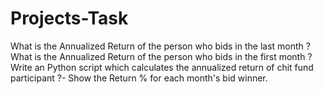 # Projects-Task
 What is the Annualized  Return of the person who bids in the last month ?  
 What is the Annualized Return of the person who bids in the first month ? 
 Write an Python script which calculates the annualized return of chit fund participant ?- Show the Return % for each month's bid winner.
